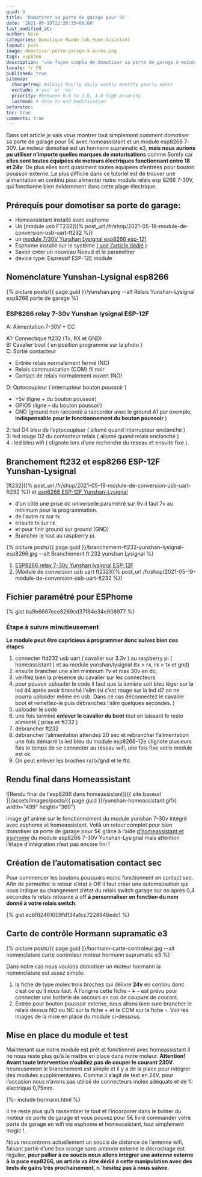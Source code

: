 ```yaml
---
guid: 8
title: 'Domotiser sa porte de garage pour 5€'
date: '2021-05-19T22:26:35+00:00'
last_modified_at:
author: Nico
categories: Domotique Haade-lab Home-Assistant
layout: post
image: domotiser-porte-garage-5-euros.png
tags: esp8266
description: "une façon simple de domotiser sa porte de garage à moindre coût grâce à un module esp8266"
locale: fr_FR
published: true
sitemap:
  changefreq: #always hourly daily weekly monthly yearly never
  exclude: #'yes' or 'no'
  priority: #between 0.0 to 1.0, 1.0 high priority
  lastmod: # date to end modification
beforetoc:
toc: true
comments: true
---
```

Dans cet article je vais vous montrer tout simplement comment domotiser sa porte de garage pour 5€ avec homeassistant et un module esp8266 7-30V. Le moteur domotisé est un hormann supramatic e3, **mais nous aurions pu utiliser n’importe quelles marques de motorisations** comme Somfy car **<span class="has-inline-color has-luminous-vivid-orange-color">elles sont toutes équipées de moteurs électriques fonctionnant entre 18 et 24v</span>**. De plus elles sont quasiment toutes équipées d’entrées pour bouton poussoir externe. Le plus difficile dans ce tutoriel est de trouver une alimentation en continu pour alimenter notre module relais esp 8266 7-30V, qui fonctionne bien évidemment dans cette plage électrique.

## Prérequis pour domotiser sa porte de garage:

- Homeassistant installé avec esphome
- Un [module usb FT232]({% post_url /fr/shop/2021-05-19-module-de-conversion-usb-uart-ft232 %})
- un [module 7/30V Yunshan Lysignal esp8266 esp-12f](https://www.haade.fr/produit/relais-7-30v-yunshan-lysignal/)
- Esphome installé sur le système [( voir l’article dédié )](https://www.haade.fr/blog/tutoriel-domotique-electronique/domotique-smarthome-jeedom-homeassistant/protocoles/esphome-et-homeassistant/)
- Savoir créer un nouveau Noeud et le paramétrer
- device type: Espressif ESP-12E module

## Nomenclature Yunshan-Lysignal esp8266

{% picture posts/{{ page.guid }}/yunshan.png --alt Relais Yunshan-Lysignal esp8266 porte de garage %}

### ESP8266 relay 7-30v Yunshan lysignal ESP-12F

A: Alimentation 7-30V + CC

A1: Connectique ft232 (Tx, RX et GND)  
B: Cavalier boot ( en position programme sur la photo )  
C: Sortie contacteur

- Entrée relais normalement fermé (NC)
- Relais communication (COM) fil noir
- Contact de relais normalement ouvert (NO)

D: Optocoupleur ( interrupteur bouton poussoir )

- +5v (ligne + du bouton poussoir)
- GPIO5 (ligne – du bouton poussoir)
- GND (ground non raccordé à raccorder avec le ground A1 par exemple, **indispensable pour le fonctionnement du bouton poussoir** )

2: led D4 bleu de l’optocoupleur ( allumé quand interrupteur enclanché )  
3: led rouge D2 du contacteur relais ( allumé quand relais enclanché )  
4 : led bleu wifi ( clignote lors d’une recherche du reseau et ensuite fixe ).

## Branchement ft232 et esp8266 ESP-12F Yunshan-Lysignal

[ft232]({% post_url /fr/shop/2021-05-19-module-de-conversion-usb-uart-ft232 %})
et
[esp8266 ESP-12F Yunshan-Lysignal](https://www.haade.fr/produit/relais-7-30v-yunshan-lysignal/)

- d’un côté une prise dc universelle paramétré sur 9v il faut 7v au minimum pour la programmation.
- de l’autre rx sur tx
- ensuite tx sur rx
- et pour finir ground sur ground (GND)
- Brancher le tout au raspberry pi.

{% picture posts/{{ page.guid }}/branchement-ft232-yunshan-lysignal-esp8266.jpg --alt Branchement ft 232 yunshan Lysignal %}

1. [ESP8266 relay 7-30v Yunshan lysignal ESP-12F](https://www.haade.fr/go/8933-32738602028)
2. [Module de conversion usb uart ft232]({% post_url /fr/shop/2021-05-19-module-de-conversion-usb-uart-ft232 %})

## Fichier paramétré pour ESPhome

{% gist ba9b6667ece8269cd37f64e34e908977 %}

### Étape à suivre minutieusement

**Le module peut être capricieux à programmer donc suivez bien ces étapes**

1. connecter ftd232 usb uart ( cavalier sur 3.3v ) au raspberry pi ( homeassistant ) et au module yunshan/lysignal (tx &gt; rx, rx &gt; tx et gnd)
2. ensuite brancher une alim minimum 7v et max 30v en dc,
3. vérifiez bien la présence du cavalier sur les connecteurs
4. pour pouvoir uploader le code il faut que la lumière soit bleu léger sur la led d4 après avoir branché l’alim (si c’est rouge sur la led d2 on ne pourra uploader même en usb. Dans ce cas déconnectez le cavalier boot et remettez-le puis débranchez l’alim quelques secondes. )
5. uploader le code
6. une fois terminé **enlever le cavalier du boot** tout en laissant le reste alimenté ( prise et ft232 )
7. débrancher ft232
8. débrancher l’alimentation attendez 20 sec et rebrancher l’alimentation une fois démarré la led bleu du module esp8266-12e clignote plusieurs fois le temps de se connecter au réseau wifi, une fois fixe votre module est ok
9. On peut enlever les broches rx/tx/gnd et le ftd.

## Rendu final dans Homeassistant

![Rendu final de l'esp8266 dans homeassistant]({{ site.baseurl }}/assets/images/posts/{{ page.guid }}/yunshan-homeassistant.gif){: width="499" height="369"}

image gif animé sur le fonctionnement du module yunshan 7-30v intégré avec esphome et homeassistant. Voilà un retour complet pour bien domotiser sa porte de garage pour 5€ grâce à l’aide [d’homeassistant et esphome](https://www.haade.fr/blog/tutoriel-domotique-electronique/domotique-smarthome-jeedom-homeassistant/protocoles/esphome-et-homeassistant/) du module esp8266 7-30V Yunshan-Lysignal mais attention l’étape d’intégration n’est pas encore fini !

## Création de l’automatisation contact sec

Pour commencer les boutons poussoirs no/nc fonctionnent en contact sec. Afin de permettre le retour d’état à Off il faut créer une automatisation qui nous indique au changement d’état du relais switch garage sur on après 0,4 secondes le relais retourne à off **à personnaliser en fonction du nom donné à votre relais switch**.

{% gist ecbf82461009fd134a1cc7228946edc1 %}

## Carte de contrôle Hormann supramatic e3

{% picture posts/{{ page.guid }}/hormann-carte-controleur.jpg --alt nomenclature carte controleur moteur hormann supramatic e3 %}

Dans notre cas nous voulons domotiser un moteur hormann la nomenclature est assez simple:

1. la fiche de type molex trois broches qui délivre **24v** en continu donc c’est ce qu’il nous faut. À l’origine cette fiche – **+** – est prévu pour connecter une batterie de secours en cas de coupure de courant.
2. Entrée pour bouton poussoir externe, nous allons bien sure brancher le relais dessus NO ou NC sur la fiche + et le COM sur la fiche -. Voir les images de la mise en place du module ci-dessous.

## Mise en place du module et test

Maintenant que notre module est prêt et fonctionnel avec homeassistant il ne nous reste plus qu’à le mettre en place dans notre moteur. **Attention! Avant toute intervention n’oubliez pas de couper le courant 230V**. heureusement le branchement est simple et il y a de la place pour intégrer des modules supplémentaires. Comme il s’agit de test en 24V, pour l’occasion nous n’avons pas utilisé de connecteurs molex adéquats et de fil électrique 0,75mm.

{%- include hormann.html %}

Il ne reste plus qu’à rassembler le tout et l’incorporer dans le boitier du moteur de porte de garage et vous pouvez pour 5€ livré commander votre porte de garage en wifi via esphome et homeassistant, tout simplement magic !.

Nous rencontrons actuellement un soucis de distance de l’antenne wifi, faisant partie d’une box orange sans antenne externe le décrochage est régulier, **pour pallier à ce soucis nous allons intégrer une antenne externe à la puce esp8266, un article va être dédié à cette manipulation avec des tests de gains très prochainement, n ‘hésitez pas à nous suivre.**
